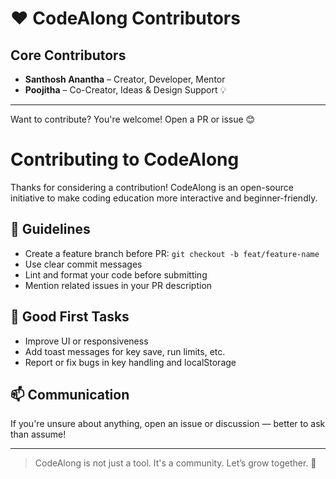 # ❤️ CodeAlong Contributors

## Core Contributors

- **Santhosh Anantha** – Creator, Developer, Mentor  
- **Poojitha** – Co-Creator, Ideas & Design Support 💡

---

Want to contribute? You're welcome! Open a PR or issue 😊

# Contributing to CodeAlong

Thanks for considering a contribution! CodeAlong is an open-source initiative to make coding education more interactive and beginner-friendly.

## 📌 Guidelines

- Create a feature branch before PR: `git checkout -b feat/feature-name`
- Use clear commit messages
- Lint and format your code before submitting
- Mention related issues in your PR description

## 🧠 Good First Tasks

- Improve UI or responsiveness
- Add toast messages for key save, run limits, etc.
- Report or fix bugs in key handling and localStorage

## 📫 Communication

If you're unsure about anything, open an issue or discussion — better to ask than assume!

---

> CodeAlong is not just a tool. It's a community. Let’s grow together. 🚀